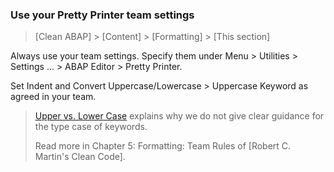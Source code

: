 ### Use your Pretty Printer team settings

> [Clean ABAP] > [Content] > [Formatting] > [This section]

Always use your team settings.
Specify them under
Menu > Utilities > Settings ... > ABAP Editor > Pretty Printer.

Set Indent and Convert Uppercase/Lowercase > Uppercase Keyword
as agreed in your team.

> [Upper vs. Lower Case](sub-sections/UpperVsLowerCase.md) explains
> why we do not give clear guidance for the type case of keywords.
>
> Read more in Chapter 5: Formatting: Team Rules of [Robert C. Martin's Clean Code].